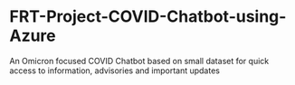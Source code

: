 # FRT-Project-COVID-Chatbot-using-Azure
An Omicron focused COVID Chatbot based on small dataset for quick access to information, advisories and important updates
